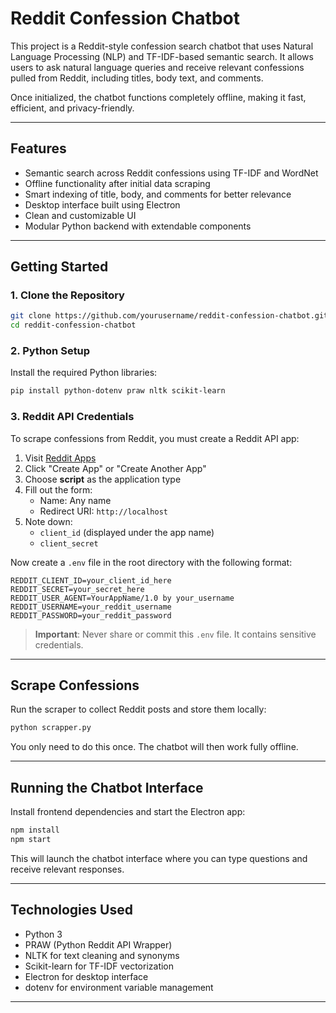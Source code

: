 # Reddit Confession Chatbot

This project is a Reddit-style confession search chatbot that uses Natural Language Processing (NLP) and TF-IDF-based semantic search. It allows users to ask natural language queries and receive relevant confessions pulled from Reddit, including titles, body text, and comments.

Once initialized, the chatbot functions completely offline, making it fast, efficient, and privacy-friendly.

---

## Features

- Semantic search across Reddit confessions using TF-IDF and WordNet
- Offline functionality after initial data scraping
- Smart indexing of title, body, and comments for better relevance
- Desktop interface built using Electron
- Clean and customizable UI
- Modular Python backend with extendable components

---

## Getting Started

### 1. Clone the Repository

```bash
git clone https://github.com/yourusername/reddit-confession-chatbot.git
cd reddit-confession-chatbot
```

### 2. Python Setup

Install the required Python libraries:

```bash
pip install python-dotenv praw nltk scikit-learn
```

### 3. Reddit API Credentials

To scrape confessions from Reddit, you must create a Reddit API app:

1. Visit [Reddit Apps](https://www.reddit.com/prefs/apps)
2. Click "Create App" or "Create Another App"
3. Choose **script** as the application type
4. Fill out the form:
   - Name: Any name
   - Redirect URI: `http://localhost`
5. Note down:
   - `client_id` (displayed under the app name)
   - `client_secret`

Now create a `.env` file in the root directory with the following format:

```
REDDIT_CLIENT_ID=your_client_id_here
REDDIT_SECRET=your_secret_here
REDDIT_USER_AGENT=YourAppName/1.0 by your_username
REDDIT_USERNAME=your_reddit_username
REDDIT_PASSWORD=your_reddit_password
```

> **Important**: Never share or commit this `.env` file. It contains sensitive credentials.

---

## Scrape Confessions

Run the scraper to collect Reddit posts and store them locally:

```bash
python scrapper.py
```

You only need to do this once. The chatbot will then work fully offline.

---

## Running the Chatbot Interface

Install frontend dependencies and start the Electron app:

```bash
npm install
npm start
```

This will launch the chatbot interface where you can type questions and receive relevant responses.

---

## Technologies Used

- Python 3
- PRAW (Python Reddit API Wrapper)
- NLTK for text cleaning and synonyms
- Scikit-learn for TF-IDF vectorization
- Electron for desktop interface
- dotenv for environment variable management

---